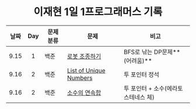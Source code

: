 <div align="center">
  
# 이재현 1일 1프로그래머스 기록

| 날짜 | Day | 문제 분류 | 문제                     | 비고                          |
| :--: | :-: | --------- | ------------------------ | ----------------------------- |
| 9.15 |  1  | 백준      | [로봇 조종하기](./0915/) | BFS로 낚는 DP문제**(어려움)** |
| 9.16 |  2  | 백준      | [List of Unique Numbers](./0916/) | 투 포인터 정석 |
| 9.16 |  2  | 백준      | [소수의 연속합](./0916/) | 투 포인터 + 소수(에라토스테네스 체) |
</div>
